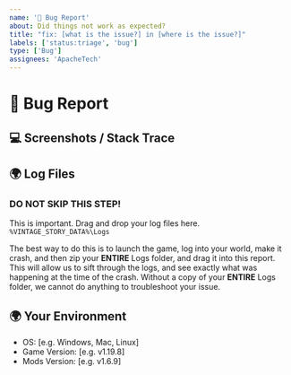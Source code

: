 ```yaml
---
name: '🐛 Bug Report'
about: Did things not work as expected?
title: "fix: [what is the issue?] in [where is the issue?]"
labels: ['status:triage', 'bug']
type: ['Bug']
assignees: 'ApacheTech'
---
```


<!---
Thanks for filing an issue 😄 ! Before you submit, please read the following:

Search open/closed issues before submitting. Someone may have reported the same issue before.
-->

# 🐛 Bug Report

<!--- Provide a general summary of the issue here -->

## 💻 Screenshots / Stack Trace

<!-- Please provide steps to reproduce the issue and/or screenshots of the issue, or stack trace results. -->

## 🌍 **Log Files**

### DO NOT SKIP THIS STEP!

This is important. Drag and drop your log files here. `%VINTAGE_STORY_DATA%\Logs`

The best way to do this is to launch the game, log into your world, make it crash, and then zip your **__ENTIRE__** Logs folder, and drag it into this report. This will allow us to sift through the logs, and see exactly what was happening at the time of the crash. Without a copy of your **__ENTIRE__** Logs folder, we cannot do anything to troubleshoot your issue.

<!-- Drag and drop your zip file here. -->

## 🌍 Your Environment

* OS: [e.g. Windows, Mac, Linux]
* Game Version: [e.g. v1.19.8]
* Mods Version: [e.g. v1.6.9]
